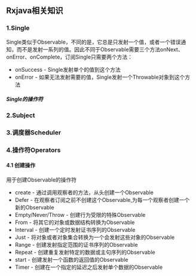 ## Rxjava相关知识

### 1.Single
Single类似于Observable，不同的是，它总是只发射一个值，或者一个错误通知，而不是发射一系列的值。因此不同于Observable需要三个方法onNext、onError、onComplete，订阅Single只需要两个方法：
* onSuccess - Single发射单个的值到这个方法
* onError - 如果无法发射需要的值，Single发射一个Throwable对象到这个方法

##### Single的操作符


### 2.Subject


### 3.调度器Scheduler




### 4.操作符Operators
#### 4.1 创建操作
用于创建Observable的操作符
* create - 通过调用观察者的方法，从头创建一个Observable
* Defer - 在观察者订阅之前不创建这个Observable,为每一个观察者创建一个新的Observable
* Empty/Never/Throw - 创建行为受限的特殊Observable
* From - 将其它的对象或数据结构转换为Observable
* Interval - 创建一个定时发射证书序列的Observable
* Just - 将对象或者对象集合转换为一个会发射这些对象的Observable
* Range - 创建发射指定范围的证书序列的Observable
* Repeat - 创建重复发射特定的数据或主句序列的Observable
* start - 创建发射一个函数的返回值的Observable
* Timer - 创建在一个指定的延迟之后发射单个数据的Observable
